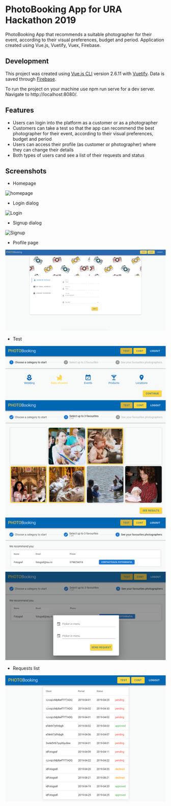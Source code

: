 # PhotoBooking App for URA Hackathon 2019

PhotoBooking App that recommends a suitable photographer for their event, according to their visual preferences, budget and period.
Application created using Vue.js, Vuetify, Vuex, Firebase.

## Development

This project was created using [Vue.js CLI](https://vuejs.org/) version 2.6.11 with [Vuetify](https://vuetifyjs.com/en/).
Data is saved through [Firebase](https://firebase.google.com/docs).

To run the project on your machine use npm run serve for a dev server. Navigate to http://localhost:8080/.

## Features

* Users can login into the platform as a customer or as a photographer
* Customers can take a test so that the app can recommend the best photographer for their event, according to their visual preferences, budget and period
* Users can access their profile (as customer or photographer) where they can change their details
* Both types of users cand see a list of their requests and status 

## Screenshots
* Homepage

![homepage](src/assets/hp.png?raw=true "Homepage")

* Login dialog

![Login](src/assets/login.png?raw=true "Login")

* Signup dialog

![Signup](src/assets/signup.png?raw=true "Signup")

* Profile page

![Profile](src/assets/profile.png?raw=true "Profile")

* Test

![Test1](src/assets/test1.png?raw=true "Test1")
![Test2](src/assets/test2.png?raw=true "Test2")
![Test3](src/assets/test3.png?raw=true "Test3")
![Test4](src/assets/test4.png?raw=true "Test4")

* Requests list

![Requests](src/assets/table.png?raw=true "Requests")

